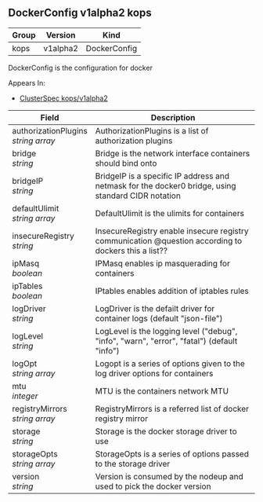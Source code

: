 ## DockerConfig v1alpha2 kops

Group        | Version     | Kind
------------ | ---------- | -----------
kops | v1alpha2 | DockerConfig



DockerConfig is the configuration for docker

<aside class="notice">
Appears In:

<ul> 
<li><a href="#clusterspec-v1alpha2-kops">ClusterSpec kops/v1alpha2</a></li>
</ul></aside>

Field        | Description
------------ | -----------
authorizationPlugins <br /> *string array*    | AuthorizationPlugins is a list of authorization plugins
bridge <br /> *string*    | Bridge is the network interface containers should bind onto
bridgeIP <br /> *string*    | BridgeIP is a specific IP address and netmask for the docker0 bridge, using standard CIDR notation
defaultUlimit <br /> *string array*    | DefaultUlimit is the ulimits for containers
insecureRegistry <br /> *string*    | InsecureRegistry enable insecure registry communication @question according to dockers this a list??
ipMasq <br /> *boolean*    | IPMasq enables ip masquerading for containers
ipTables <br /> *boolean*    | IPtables enables addition of iptables rules
logDriver <br /> *string*    | LogDriver is the defailt driver for container logs (default "json-file")
logLevel <br /> *string*    | LogLevel is the logging level ("debug", "info", "warn", "error", "fatal") (default "info")
logOpt <br /> *string array*    | Logopt is a series of options given to the log driver options for containers
mtu <br /> *integer*    | MTU is the containers network MTU
registryMirrors <br /> *string array*    | RegistryMirrors is a referred list of docker registry mirror
storage <br /> *string*    | Storage is the docker storage driver to use
storageOpts <br /> *string array*    | StorageOpts is a series of options passed to the storage driver
version <br /> *string*    | Version is consumed by the nodeup and used to pick the docker version

